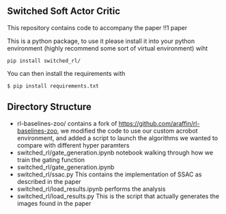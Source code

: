 ## Switched Soft Actor Critic

This repository contains code to accompany the paper !!1 paper

This is a python package, to use it please install it into your python environment (highly recommend some sort of virtual environment) wiht

```
pip install switched_rl/
```

You can then install the requirements with

```
$ pip install requirements.txt
```

## Directory Structure

- rl-baselines-zoo/  contains a fork of https://github.com/araffin/rl-baselines-zoo, we modified the code to use our custom acrobot environment, and added a script to launch the algorithms we wanted to compare with different hyper paramters
- switched_rl/gate_generation.ipynb notebook walking through how we train the gating function
- switched_rl/gate_generation.ipynb
- switched_rl/ssac.py This contains the implementation of SSAC as described in the paper
- switched_rl/load_results.ipynb performs the analysis
- switched_rl/load_results.py This is the script that actually generates the images found in the paper

